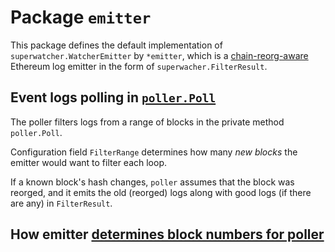 # Package `emitter`

This package defines the default implementation of `superwatcher.WatcherEmitter` by `*emitter`, which
is a [chain-reorg-aware](./REORG.md) Ethereum log emitter in the form of `superwacher.FilterResult`.

## Event logs polling in [`poller.Poll`](./poller.go)

The poller filters logs from a range of blocks in the private method `poller.Poll`.

Configuration field `FilterRange` determines how many _new blocks_ the emitter would want to filter each loop.

If a known block's hash changes, `poller` assumes that the block was reorged, and it emits the old (reorged) logs
along with good logs (if there are any) in `FilterResult`.

## How emitter [determines block numbers for poller](./FILTERING.md)
